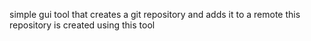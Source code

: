simple gui tool that creates a git repository and adds it to a remote
this repository is created using this tool
